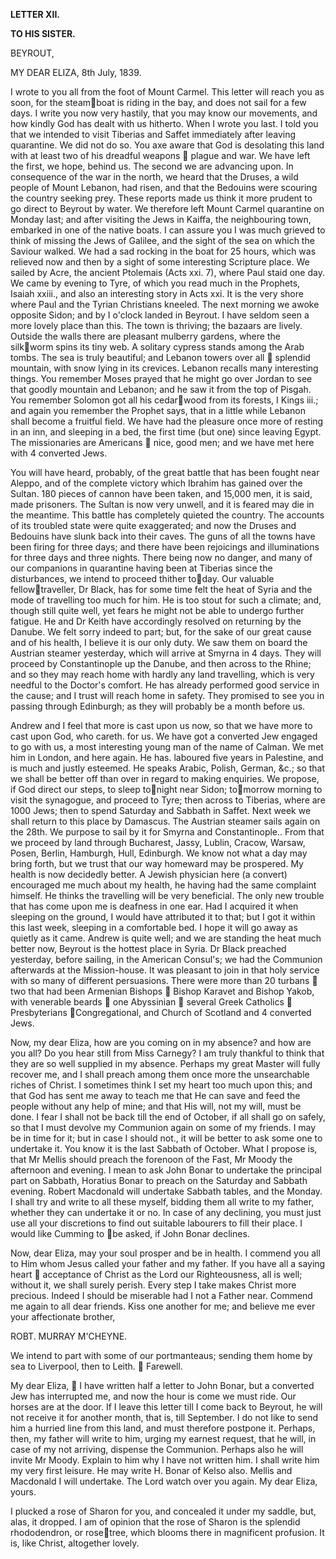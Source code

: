 ﻿**LETTER XII.**

**TO HIS SISTER.**

BEYROUT,

MY DEAR ELIZA, 	8th July, 1839.

I wrote to you all from the foot of Mount Carmel. This letter will reach you as soon, for the steamboat is riding in the bay, and does not sail for a few days. I write you now very hastily, that you may know our movements, and how kindly God has dealt with us hitherto. When I wrote you last. I told you that we intended to visit Tiberias and Saffet immediately after leaving quarantine. We did not do so. You axe aware that God is desolating this land with at least two of his dreadful weapons  plague and war. We have left the first, we hope, behind us. The second we are advancing upon. In consequence of the war in the north, we heard that the Druses, a wild people of Mount Lebanon, had risen, and that the Bedouins were scouring the country seeking prey. These reports made us think it more prudent to go direct to Beyrout by water. We therefore left Mount Carmel quarantine on Monday last; and after visiting the Jews in Kaiffa, the neighbouring town, embarked in one of the native boats. I can assure you I was much grieved to think of missing the Jews of Galilee, and the sight of the sea on which the Saviour walked. We had a sad rocking in the boat for 25 hours, which was relieved now and then by a sight of some interesting Scripture place. We sailed by Acre, the ancient Ptolemais (Acts xxi. 7), where Paul staid one day. We came by evening to Tyre, of which you read much in the Prophets, Isaiah xxiii., and also an interesting story in Acts xxi. It is the very shore where Paul and the Tyrian Christians kneeled. The next morning we awoke opposite Sidon; and by I o'clock landed in Beyrout. I have seldom seen a more lovely place than this. The town is thriving; the bazaars are lively. Outside the walls there are pleasant mulberry gardens, where the silkworm spins its tiny web. A solitary cypress stands among the Arab tombs. The sea is truly beautiful; and Lebanon towers over all   splendid mountain, with snow lying in its crevices. Lebanon recalls many interesting things. You remember Moses prayed that he might go over Jordan to see that goodly mountain and Lebanon; and he saw it from the top of Pisgah. You remember Solomon got all his cedarwood from its forests, I Kings iii.; and again you remember the Prophet says, that in a little while Lebanon shall become a fruitful field. We have had the pleasure once more of resting in an inn, and sleeping in a bed, the first time (but one) since leaving Egypt. The missionaries are Americans  nice, good men; and we have met here with 4 converted Jews.

You will have heard, probably, of the great battle that has been fought near Aleppo, and of the complete victory which Ibrahim has gained over the Sultan. 180 pieces of cannon have been taken, and 15,000 men, it is said, made prisoners. The Sultan is now very unwell, and it is feared may die in the meantime. This battle has completely quieted the country. The accounts of its troubled state were quite exaggerated; and now the Druses and Bedouins have slunk back into their caves. The guns of all the towns have been firing for three days; and there have been rejoicings and illuminations for three days and three nights. There being now no danger, and many of our companions in quarantine having been at Tiberias since the disturbances, we intend to proceed thither today. Our valuable fellowtraveller, Dr Black, has for some time felt the heat of Syria and the mode of travelling too much for him. He is too stout for such a climate; and, though still quite well, yet fears he might not be able to undergo further fatigue. He and Dr Keith have accordingly resolved on returning by the Danube. We felt sorry indeed to part; but, for the sake of our great cause and of his health, I believe it is our only duty. We saw them on board the Austrian steamer yesterday, which will arrive at Smyrna in 4 days. They will proceed by Constantinople up the Danube, and then across to the Rhine; and so they may reach home with hardly any land travelling, which is very needful to the Doctor's comfort. He has already performed good service in the cause; and I trust will reach home in safety. They promised to see you in passing through Edinburgh; as they will probably be a month before us.

Andrew and I feel that more is cast upon us now, so that we have more to cast upon God, who careth. for us. We have got a converted Jew engaged to go with us, a most interesting young man of the name of Calman. We met him in London, and here again. He has. laboured five years in Palestine, and is much and justly esteemed. He speaks Arabic, Polish, German, &c.; so that we shall be better off than over in regard to making enquiries. We propose, if God direct our steps, to sleep tonight near Sidon; tomorrow morning to visit the synagogue, and proceed to Tyre; then across to Tiberias, where are 1000 Jews; then to spend Saturday and Sabbath in Saffet. Next week we shall return to this place by Damascus. The Austrian steamer sails again on the 28th. We purpose to sail by it for Smyrna and Constantinople.. From that we proceed by land through Bucharest, Jassy, Lublin, Cracow, Warsaw, Posen, Berlin, Hamburgh, Hull, Edinburgh. We know not what a day may bring forth, but we trust that our way homeward may be prospered. My health is now decidedly better. A Jewish physician here (a convert) encouraged me much about my health, he having had the same complaint himself. He thinks the travelling will be very beneficial. The only new trouble that has come upon me is deafness in one ear. Had I acquired it when sleeping on the ground, I would have attributed it to that; but I got it within this last week, sleeping in a comfortable bed. I hope it will go away as quietly as it came. Andrew is quite well; and we are standing the heat much better now, Beyrout is the hottest place in Syria. Dr Black preached yesterday, before sailing, in the American Consul's; we had the Communion afterwards at the Mission-house. It was pleasant to join in that holy service with so many of different persuasions. There were more than 20 turbans  two that had been Armenian Bishops  Bishop Karavet and Bishop Yakob, with venerable beards    one Abyssinian  several Greek Catholics  Presbyterians Congregational, and Church of Scotland and 4 converted Jews.

Now, my dear Eliza,  how are you coming on in my absence? and how are you all?  Do you hear still from Miss Carnegy? I am truly thankful to think that they are so well supplied in my absence. Perhaps my great Master will fully recover me, and I shall preach among them once more the unsearchable riches of Christ. I sometimes think I set my heart too much upon this; and that God has sent me away to teach me that He can save and feed the people without any help of mine; and that His will, not my will, must be done. I fear I shall not be back till the end of October, if all shall go on safely, so that I must devolve my Communion again on some of my friends. I may be in time for it; but in case I should not., it will be better to ask some one to undertake it. You know it is the last Sabbath of October. What I propose is, that Mr Mellis should preach the forenoon of the Fast, Mr Moody the afternoon and evening. I mean to ask John Bonar to undertake the principal part on Sabbath, Horatius Bonar to preach on the Saturday and Sabbath evening. Robert Macdonald will undertake Sabbath tables, and the Monday. I shall try and write to all these myself, bidding them all write to my father, whether they can undertake it or no. In case of any declining, you must just use all your discretions to find out suitable labourers to fill their place. I would like Cumming to be asked, if John Bonar declines.

Now, dear Eliza, may your soul prosper and be in health. I commend you all to Him whom Jesus called your father and my father. If you have all a saying heart  acceptance of Christ as the Lord our Righteousness, all is well; without it, we shall surely perish. Every step I take makes Christ more precious. Indeed I should be miserable had I not a Father near. Commend me again to all dear friends. Kiss one another for me; and believe me ever your affectionate brother,

ROBT. MURRAY M'CHEYNE.

We intend to part with some of our portmanteaus; sending them home by sea to Liverpool, then to Leith.   Farewell.

My dear Eliza,  I have written half a letter to John Bonar, but a converted Jew has interrupted me, and now the hour is come we must ride. Our horses are at the door. If I leave this letter till I come back to Beyrout, he will not receive it for another month, that is, till September. I do not like to send him a hurried line from this land, and must therefore postpone it. Perhaps, then, my father will write to him, urging my earnest request, that he will, in case of my not arriving, dispense the Communion. Perhaps also he will invite Mr Moody. Explain to him why I have not written him. I shall write him my very first leisure. He may write H. Bonar of Kelso also. Mellis and Macdonald I will undertake. The Lord watch over you again. My dear Eliza, yours.

I plucked a rose of Sharon for you, and concealed it under my saddle, but, alas, it dropped. I am of opinion that the rose of Sharon is the splendid rhododendron, or rosetree, which blooms there in magnificent profusion. It is, like Christ, altogether lovely.
